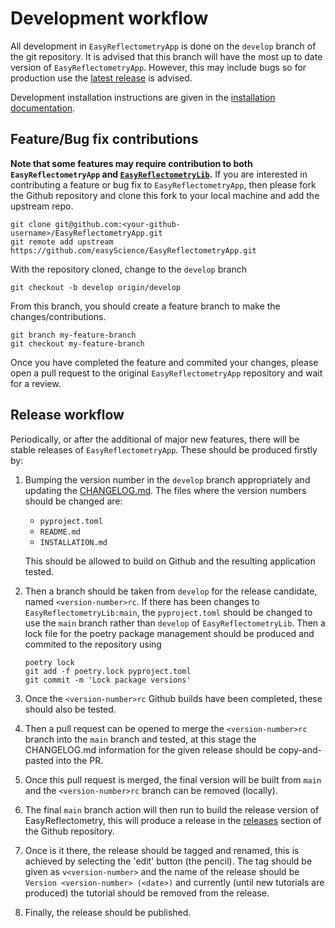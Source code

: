 # Development workflow

All development in `EasyReflectometryApp` is done on the `develop` branch of the git repository. 
It is advised that this branch will have the most up to date version of `EasyReflectometryApp`. 
However, this may include bugs so for production use the [latest release](https://github.com/easyScience/EasyReflectometryApp/releases) is advised. 

Development installation instructions are given in the [installation documentation](./INSTALLATION.md).

## Feature/Bug fix contributions

**Note that some features may require contribution to both `EasyReflectometryApp` and [`EasyReflectometryLib`](https://github.com/easyScience/EasyReflectometryLib/).**
If you are interested in contributing a feature or bug fix to `EasyReflectometryApp`, then please fork the Github repository and clone this fork to your local machine and add the upstream repo. 

```
git clone git@github.com:<your-github-username>/EasyReflectometryApp.git
git remote add upstream https://github.com/easyScience/EasyReflectometryApp.git
```

With the repository cloned, change to the `develop` branch

```
git checkout -b develop origin/develop
```

From this branch, you should create a feature branch to make the changes/contributions. 

```
git branch my-feature-branch
git checkout my-feature-branch
```

Once you have completed the feature and commited your changes, please open a pull request to the original `EasyReflectometryApp` repository and wait for a review. 

## Release workflow

Periodically, or after the additional of major new features, there will be stable releases of `EasyReflectometryApp`. 
These should be produced firstly by:
1. Bumping the version number in the `develop` branch appropriately and updating the [CHANGELOG.md](./CHANGELOG.md). 
    The files where the version numbers should be changed are: 
    - `pyproject.toml`
    - `README.md`
    - `INSTALLATION.md`

    This should be allowed to build on Github and the resulting application tested. 
2. Then a branch should be taken from `develop` for the release candidate, named `<version-number>rc`. If there has been changes to `EasyReflectometryLib:main`, the `pyproject.toml` should be changed to use the `main` branch rather than `develop` of `EasyReflectometryLib`. Then a lock file for the poetry package management should be produced and commited to the repository using

    ```
    poetry lock
    git add -f poetry.lock pyproject.toml
    git commit -m 'Lock package versions'
    ```

3. Once the `<version-number>rc` Github builds have been completed, these should also be tested. 
4. Then a pull request can be opened to merge the `<version-number>rc` branch into the `main` branch and tested, at this stage the CHANGELOG.md information for the given release should be copy-and-pasted into the PR.
5. Once this pull request is merged, the final version will be built from `main` and the `<version-number>rc` branch can be removed (locally).
6. The final `main` branch action will then run to build the release version of EasyReflectometry, this will produce a release in the [releases](https://github.com/easyScience/EasyReflectometryApp/releases) section of the Github repository. 
7. Once is it there, the release should be tagged and renamed, this is achieved by selecting the 'edit' button (the pencil). The tag should be given as `v<version-number>` and the name of the release should be `Version <version-number> (<date>)` and currently (until new tutorials are produced) the tutorial should be removed from the release.
8. Finally, the release should be published.  